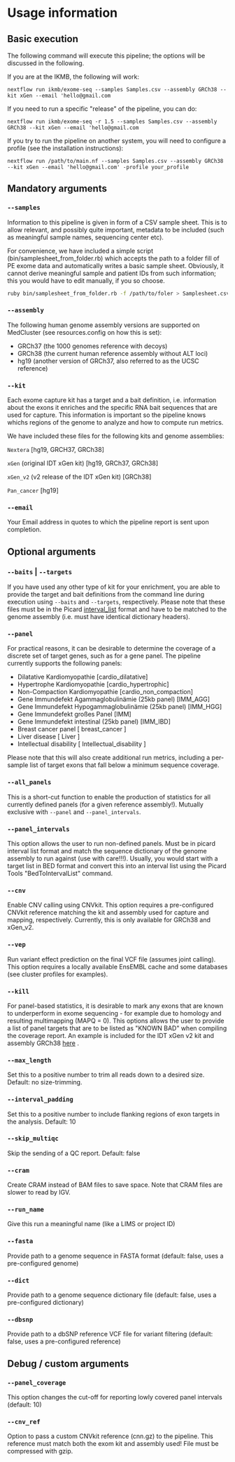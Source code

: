 # Usage information

## Basic execution

The following command will execute this pipeline; the options will be discussed in the following.

If you are at the IKMB, the following will work:

`nextflow run ikmb/exome-seq --samples Samples.csv --assembly GRCh38 --kit xGen --email 'hello@gmail.com`

If you need to run a specific "release" of the pipeline, you can do:

`nextflow run ikmb/exome-seq -r 1.5 --samples Samples.csv --assembly GRCh38 --kit xGen --email 'hello@gmail.com`

If you try to run the pipeline on another system, you will need to configure a profile (see the installation instructions):

`nextflow run /path/to/main.nf --samples Samples.csv --assembly GRCh38 --kit xGen --email 'hello@gmail.com' -profile your_profile`

## Mandatory arguments

### `--samples`
Information to this pipeline is given in form of a CSV sample sheet. This is to allow relevant, and possibly quite important, metadata to be included (such
as meaningful sample names, sequencing center etc).

For convenience, we have included a simple script (bin/samplesheet_from_folder.rb) which accepts the path to a folder fill of PE exome data and automatically
writes a basic sample sheet. Obviously, it cannot derive meaningful sample and patient IDs from such information; this you would have to edit manually, if
you so choose.

```bash
ruby bin/samplesheet_from_folder.rb -f /path/to/foler > Samplesheet.csv`
```

### `--assembly` 
The following human genome assembly versions are supported on MedCluster (see resources.config on how this is set):

- GRCh37 (the 1000 genomes reference with decoys)
- GRCh38 (the current human reference assembly without ALT loci)
- hg19 (another version of GRCh37, also referred to as the UCSC reference)

### `--kit`
Each exome capture kit has a target and a bait definition, i.e. information about the exons it enriches and the specific RNA bait sequences that are used 
for capture. This information is important so the pipeline knows whichs regions of the genome to analyze and how to compute run metrics. 

We have included these files for the following kits and genome assemblies:

`Nextera` [hg19, GRCH37, GRCh38]

`xGen` (original IDT xGen kit) [hg19, GRCh37, GRCh38]

`xGen_v2` (v2 release of the IDT xGen kit) [GRCh38]

`Pan_cancer` [hg19]

### `--email`
Your Email address in quotes to which the pipeline report is sent upon completion. 

## Optional arguments

### `--baits` | `--targets` 
If you have used any other type of kit for your enrichment, you are able to provide the target and bait definitions from the command line during execution using `--baits` and 
`--targets`, respectively. Please note that these files must be in the Picard 
[interval_list](https://gatkforums.broadinstitute.org/gatk/discussion/1319/collected-faqs-about-interval-lists) format and have to be matched 
to the genome assembly (i.e. must have identical dictionary headers). 

### `--panel`
For practical reasons, it can be desirable to determine the coverage of a discrete set of target genes, such as for a gene panel. The pipeline currently 
supports the following panels:

- Dilatative Kardiomyopathie [cardio_dilatative]
- Hypertrophe Kardiomyopathie [cardio_hypertrophic]
- Non-Compaction Kardiomyopathie [cardio_non_compaction]
- Gene Immundefekt Agammaglobulinämie (25kb panel) [IMM_AGG]
- Gene Immundefekt Hypogammaglobulinämie (25kb panel) [IMM_HGG]
- Gene Immundefekt großes Panel [IMM]
- Gene Immundefekt intestinal (25kb panel) [IMM_IBD]
- Breast cancer panel [ breast_cancer ]
- Liver disease [ Liver ]
- Intellectual disability [ Intellectual_disability ]

Please note that this will also create additional run metrics, including a per-sample list of target exons that fall below a minimum sequence coverage. 

### `--all_panels`
This is a short-cut function to enable the production of statistics for all currently defined panels (for a given reference assembly!). Mutually exclusive with `--panel` and `--panel_intervals`. 

### `--panel_intervals`
This option allows the user to run non-defined panels. Must be in picard interval list format and match the sequence dictionary of the
genome assembly to run against (use with care!!!). Usually, you would start with a target list in BED format and convert this into an interval list
using the Picard Tools "BedToIntervalList" command.

### `--cnv`
Enable CNV calling using CNVkit. This option requires a pre-configured CNVkit reference matching the kit and assembly used for capture and mapping, respectively. Currently, this is only available for GRCh38 and xGen_v2. 

### `--vep`
Run variant effect prediction on the final VCF file (assumes joint calling). This option requires a locally available EnsEMBL cache and some databases (see cluster profiles for examples). 

### `--kill`
For panel-based statistics, it is desirable to mark any exons that are known to underperform in exome sequencing - for example due to homology and
resulting multimapping (MAPQ = 0). This options allows the user to provide a list of panel targets that are to be listed as "KNOWN BAD" when compiling the
coverage report. An example is included for the IDT xGen v2 kit and assembly GRCh38 [here](../assets/kits/hg38_no_alt/idt_xgen_v2/kill.txt) .

### `--max_length` 
Set this to a positive number to trim all reads down to a desired size. Default: no size-trimming.

### `--interval_padding`
Set this to a positive number to include flanking regions of exon targets in the analysis. Default: 10

### `--skip_multiqc`
Skip the sending of a QC report. Default: false

### `--cram`
Create CRAM instead of BAM files to save space. Note that CRAM files are slower to read by IGV. 

### `--run_name`
Give this run a meaningful name (like a LIMS or project ID)

### `--fasta`
Provide path to a genome sequence in FASTA format (default: false, uses a pre-configured genome)

### `--dict`
Provide path to a genome sequence dictionary file (default: false, uses a pre-configured dictionary)

### `--dbsnp`
Provide path to a dbSNP reference VCF file for variant filtering (default: false, uses a pre-configured reference)

## Debug / custom arguments

### `--panel_coverage`
This option changes the cut-off for reporting lowly covered panel intervals (default: 10)

### `--cnv_ref`
Option to pass a custom CNVkit reference (cnn.gz) to the pipeline. This reference must match both the exom kit and assembly used! File must be compressed with gzip. 
